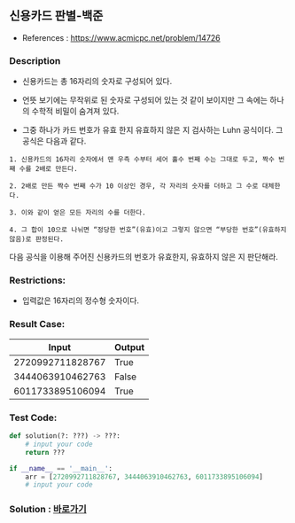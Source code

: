 ## 신용카드 판별-백준

* References : https://www.acmicpc.net/problem/14726

### Description

* 신용카드는 총 16자리의 숫자로 구성되어 있다. 

* 언뜻 보기에는 무작위로 된 숫자로 구성되어 있는 것 같이 보이지만 그 속에는 하나의 수학적 비밀이 숨겨져 있다. 

* 그중 하나가 카드 번호가 유효 한지 유효하지 않은 지 검사하는 Luhn 공식이다. 그 공식은 다음과 같다.

```
1. 신용카드의 16자리 숫자에서 맨 우측 수부터 세어 홀수 번째 수는 그대로 두고, 짝수 번째 수를 2배로 만든다.

2. 2배로 만든 짝수 번째 수가 10 이상인 경우, 각 자리의 숫자를 더하고 그 수로 대체한다.

3. 이와 같이 얻은 모든 자리의 수를 더한다.

4. 그 합이 10으로 나뉘면 “정당한 번호”(유효)이고 그렇지 않으면 “부당한 번호”(유효하지 않음)로 판정된다.
```

다음 공식을 이용해 주어진 신용카드의 번호가 유효한지, 유효하지 않은 지 판단해라.

### Restrictions:

* 입력값은 16자리의 정수형 숫자이다.

### Result Case:

| Input | Output |
|---|---|
| 2720992711828767 | True |
| 3444063910462763 | False |
| 6011733895106094 | True |


### Test Code:
```python
def solution(?: ???) -> ???:
    # input your code
    return ???

if __name__ == '__main__':
    arr = [2720992711828767, 3444063910462763, 6011733895106094]
    # input your code
```

### Solution : [바로가기](https://github.com/takhyun12/Algorithm-Essential-Training/blob/main/Solutions/credit_card.py)
